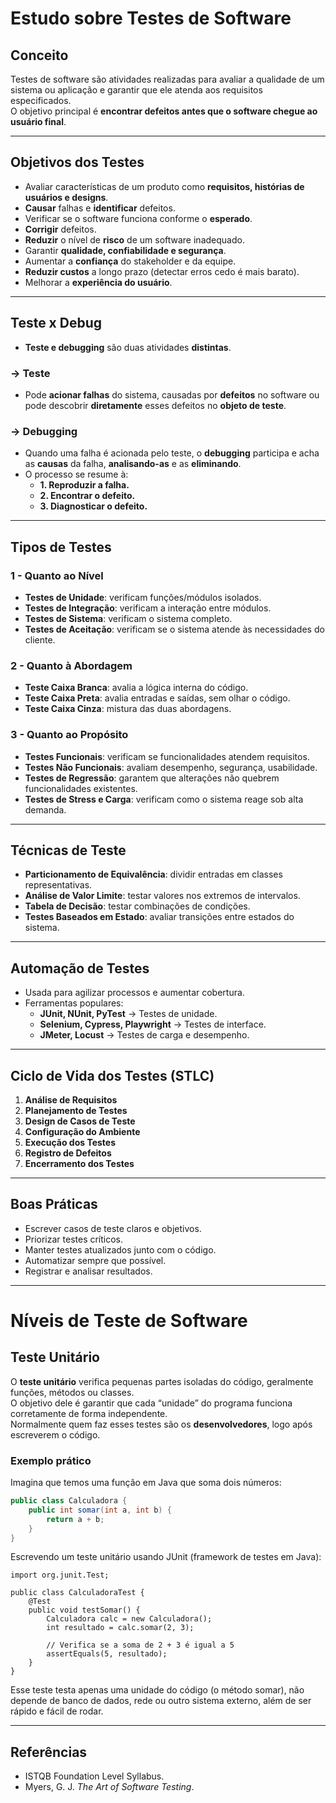 # Estudo sobre Testes de Software

## Conceito
Testes de software são atividades realizadas para avaliar a qualidade de um sistema ou aplicação e garantir que ele atenda aos requisitos especificados.  
O objetivo principal é **encontrar defeitos antes que o software chegue ao usuário final**.

---

## Objetivos dos Testes
- Avaliar características de um produto como **requisitos, histórias de usuários e designs**.
- **Causar** falhas e **identificar** defeitos.
- Verificar se o software funciona conforme o **esperado**.  
- **Corrigir** defeitos.
- **Reduzir** o nível de **risco** de um software inadequado.  
- Garantir **qualidade, confiabilidade e segurança**.  
- Aumentar a **confiança** do stakeholder e da equipe.  
- **Reduzir custos** a longo prazo (detectar erros cedo é mais barato).
- Melhorar a **experiência do usuário**.

---

## Teste x Debug
- **Teste e debugging** são duas atividades **distintas**.

### → Teste
- Pode **acionar falhas** do sistema, causadas por **defeitos** no software ou pode descobrir **diretamente** esses defeitos no **objeto de teste**.

### → Debugging
- Quando uma falha é acionada pelo teste, o **debugging** participa e acha as **causas** da falha, **analisando-as** e as **eliminando**.
- O processo se resume à:  
    * **1. Reproduzir a falha.**  
    * **2. Encontrar o defeito.**  
    * **3. Diagnosticar o defeito.**   
     
---

## Tipos de Testes

### 1 - Quanto ao Nível
- **Testes de Unidade**: verificam funções/módulos isolados.  
- **Testes de Integração**: verificam a interação entre módulos.  
- **Testes de Sistema**: verificam o sistema completo.  
- **Testes de Aceitação**: verificam se o sistema atende às necessidades do cliente.  

### 2 - Quanto à Abordagem
- **Teste Caixa Branca**: avalia a lógica interna do código.  
- **Teste Caixa Preta**: avalia entradas e saídas, sem olhar o código.  
- **Teste Caixa Cinza**: mistura das duas abordagens.  

### 3 - Quanto ao Propósito
- **Testes Funcionais**: verificam se funcionalidades atendem requisitos.  
- **Testes Não Funcionais**: avaliam desempenho, segurança, usabilidade.  
- **Testes de Regressão**: garantem que alterações não quebrem funcionalidades existentes.  
- **Testes de Stress e Carga**: verificam como o sistema reage sob alta demanda.  

---

## Técnicas de Teste
- **Particionamento de Equivalência**: dividir entradas em classes representativas.  
- **Análise de Valor Limite**: testar valores nos extremos de intervalos.  
- **Tabela de Decisão**: testar combinações de condições.  
- **Testes Baseados em Estado**: avaliar transições entre estados do sistema.  

---

## Automação de Testes
- Usada para agilizar processos e aumentar cobertura.  
- Ferramentas populares:  
  - **JUnit, NUnit, PyTest** → Testes de unidade.  
  - **Selenium, Cypress, Playwright** → Testes de interface.  
  - **JMeter, Locust** → Testes de carga e desempenho.  

---

## Ciclo de Vida dos Testes (STLC)
1. **Análise de Requisitos**  
2. **Planejamento de Testes**  
3. **Design de Casos de Teste**  
4. **Configuração do Ambiente**  
5. **Execução dos Testes**  
6. **Registro de Defeitos**  
7. **Encerramento dos Testes**

---

## Boas Práticas
- Escrever casos de teste claros e objetivos.  
- Priorizar testes críticos.  
- Manter testes atualizados junto com o código.  
- Automatizar sempre que possível.  
- Registrar e analisar resultados.  

---

# Níveis de Teste de Software

## Teste Unitário
O **teste unitário** verifica pequenas partes isoladas do código, geralmente funções, métodos ou classes.  
O objetivo dele é garantir que cada “unidade” do programa funciona corretamente de forma independente.  
Normalmente quem faz esses testes são os **desenvolvedores**, logo após escreverem o código.  

### Exemplo prático
Imagina que temos uma função em Java que soma dois números:
```java
public class Calculadora {
    public int somar(int a, int b) {
        return a + b;
    }
}
```
Escrevendo um teste unitário usando JUnit (framework de testes em Java):
```import static org.junit.Assert.assertEquals;
import org.junit.Test;

public class CalculadoraTest {
    @Test
    public void testSomar() {
        Calculadora calc = new Calculadora();
        int resultado = calc.somar(2, 3);

        // Verifica se a soma de 2 + 3 é igual a 5
        assertEquals(5, resultado);
    }
}
```
Esse teste testa apenas uma unidade do código (o método somar),
não depende de banco de dados, rede ou outro sistema externo,
além de ser rápido e fácil de rodar.

---

## Referências
- ISTQB Foundation Level Syllabus.  
- Myers, G. J. *The Art of Software Testing*.  
